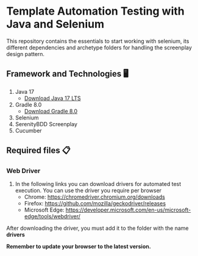# Template Automation Testing with Java and Selenium

This repository contains the essentials to start working with selenium, its different dependencies and archetype folders
for handling the screenplay design pattern.

## Framework and Technologies 🖥️
1. Java 17 
   - [Download Java 17 LTS](https://www.oracle.com/java/technologies/javase/jdk17-archive-downloads.html)
3. Gradle 8.0 
    - [Download Gradle 8.0](https://gradle.org/next-steps/?version=8.0&format=bin) 
5. Selenium
6. SerenityBDD Screenplay
7. Cucumber


## Required files  📋
### Web Driver
1. In the following links you can download drivers for automated test execution. You can use the driver you require per browser
   * Chrome: https://chromedriver.chromium.org/downloads
   * Firefox: https://github.com/mozilla/geckodriver/releases
   * Microsoft Edge: https://developer.microsoft.com/en-us/microsoft-edge/tools/webdriver/


After downloading the driver, you must add it to the folder with the name **drivers**

**Remember to update your browser to the latest version.**

